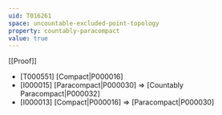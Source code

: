 ```yaml
---
uid: T016261
space: uncountable-excluded-point-topology
property: countably-paracompact
value: true
---
```

[[Proof]]

* [T000551] [Compact|P000016]
* [I000015] [Paracompact|P000030] => [Countably Paracompact|P000032]
* [I000013] [Compact|P000016] => [Paracompact|P000030]

